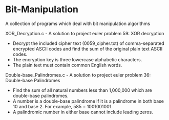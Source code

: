 # Bit-Manipulation
A collection of programs which deal with bit manipulation algorithms

XOR_Decryption.c - A solution to project euler problem 59: XOR decryption
- Decrypt the included cipher text (0059_cipher.txt) of comma-separated encrypted ASCII codes and find the sum of the original plain text ASCII codes.
- The encryption key is three lowercase alphabetic characters.
- The plain text must contain common English words. 

Double-base_Palindromes.c - A solution to project euler problem 36: Double-base Palindromes
- Find the sum of all natural numbers less than 1,000,000 which are double-base palindromes.
- A number is a double-base palindrome if it is a palindrome in both base 10 and base 2. For example, 585 = 1001001001.
- A palindromic number in either base cannot include leading zeros.
